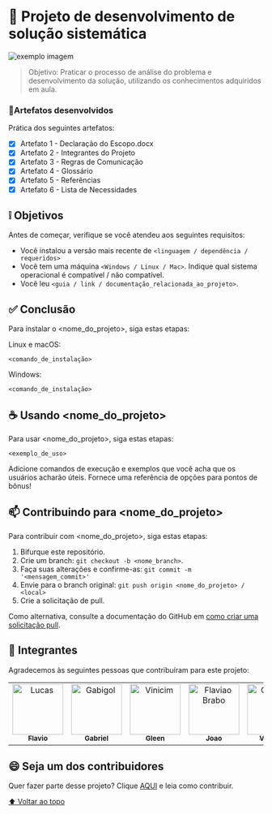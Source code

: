 # 🐒 Projeto de desenvolvimento de solução sistemática

<!---https://shields.io para outras pessoas ou para personalizar este conjunto de escudos.--->

<!---![GitHub repo size](https://img.shields.io/github/repo-size/iuricode/README-template?style=for-the-badge)
![GitHub language count](https://img.shields.io/github/languages/count/iuricode/README-template?style=for-the-badge)
![GitHub forks](https://img.shields.io/github/forks/iuricode/README-template?style=for-the-badge)
![Bitbucket open issues](https://img.shields.io/bitbucket/issues/iuricode/README-template?style=for-the-badge)
![Bitbucket open pull requests](https://img.shields.io/bitbucket/pr-raw/iuricode/README-template?style=for-the-badge)--->

<img src="https://files.caetreinamentos.com.br/blog/wp-content/uploads/2018/11/22024008/etapas-metodo-DMAIC.png" alt="exemplo imagem">

> Objetivo: Praticar o processo de análise do problema e desenvolvimento da solução, utilizando os conhecimentos adquiridos em aula.

### 📝Artefatos desenvolvidos

Prática dos seguintes artefatos:

- [x] Artefato 1 - Declaração do Escopo.docx
- [x] Artefato 2 -  Integrantes do Projeto
- [x] Artefato 3 - Regras de Comunicação
- [x] Artefato 4 - Glossário
- [x] Artefato 5 - Referências
- [x] Artefato 6 - Lista de Necessidades

## ❕  Objetivos

Antes de começar, verifique se você atendeu aos seguintes requisitos:
<!---Estes são apenas requisitos de exemplo. Adicionar, duplicar ou remover conforme necessário--->
* Você instalou a versão mais recente de `<linguagem / dependência / requeridos>`
* Você tem uma máquina `<Windows / Linux / Mac>`. Indique qual sistema operacional é compatível / não compatível.
* Você leu `<guia / link / documentação_relacionada_ao_projeto>`.

## ✅ Conclusão

Para instalar o <nome_do_projeto>, siga estas etapas:

Linux e macOS:
```
<comando_de_instalação>
```

Windows:
```
<comando_de_instalação>
```

## ☕ Usando <nome_do_projeto>

Para usar <nome_do_projeto>, siga estas etapas:

```
<exemplo_de_uso>
```

Adicione comandos de execução e exemplos que você acha que os usuários acharão úteis. Fornece uma referência de opções para pontos de bônus!

## 📫 Contribuindo para <nome_do_projeto>
<!---Se o seu README for longo ou se você tiver algum processo ou etapas específicas que deseja que os contribuidores sigam, considere a criação de um arquivo CONTRIBUTING.md separado--->
Para contribuir com <nome_do_projeto>, siga estas etapas:

1. Bifurque este repositório.
2. Crie um branch: `git checkout -b <nome_branch>`.
3. Faça suas alterações e confirme-as: `git commit -m '<mensagem_commit>'`
4. Envie para o branch original: `git push origin <nome_do_projeto> / <local>`
5. Crie a solicitação de pull.

Como alternativa, consulte a documentação do GitHub em [como criar uma solicitação pull](https://help.github.com/en/github/collaborating-with-issues-and-pull-requests/creating-a-pull-request).

## 🤝 Integrantes

Agradecemos às seguintes pessoas que contribuíram para este projeto:

<table>
  <tr>
    <td align="center">
      <a href="#">
        <img src="https://avatars3.githubusercontent.com/xcheesee" width="100px;" alt="Lucas"/><br>
        <sub>
          <b>Flavio</b>
        </sub>
      </a>
    </td>
    <td align="center">
      <a href="#">
        <img src="https://avatars3.githubusercontent.com/xcheesee" width="100px;" alt="Gabigol"/><br>
        <sub>
          <b>Gabriel</b>
        </sub>
      </a>
    </td>
    <td align="center">
      <a href="#">
        <img src="https://avatars3.githubusercontent.com/xcheesee" width="100px;" alt="Vinicim"/><br>
        <sub>
          <b>Gleen</b>
        </sub>
      </a>
    </td>
    <td align="center">
      <a href="#">
        <img src="https://avatars3.githubusercontent.com/xcheesee" width="100px;" alt="Flaviao Brabo"/><br>
        <sub>
          <b>Joao</b>
        </sub>
      </a>
    </td>
    <td align="center">
      <a href="#">
        <img src="https://avatars3.githubusercontent.com/xcheesee" width="100px;" alt="Green😎"/><br>
        <sub>
          <b>Vinicius</b>
        </sub>
      </a>
    </td>
  </tr>
</table>


## 😄 Seja um dos contribuidores<br>

Quer fazer parte desse projeto? Clique [AQUI](CONTRIBUTING.md) e leia como contribuir.

[⬆ Voltar ao topo](#projeto-de-desenvolvimento-de-solução-sistemática)<br>
